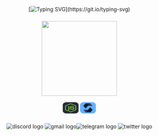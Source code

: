 <div align="center">

[![Typing SVG](https://readme-typing-svg.demolab.com?font=+&pause=300&weight=600&center=true&vCenter=true&color=0C84F7&width=435&lines=Hi%2C+There!+%F0%9F%91%8B;I+am+Ajay.;A+full+stack+web+developer.)](https://git.io/typing-svg)
  
</div>

###

<p align="center"><img src="https://media.tenor.com/V-Mag-MQ9J0AAAAd/chat.gif" height="200" width="200"/></p>
<div align="center">
  <img src="https://github.com/tandpfun/skill-icons/blob/main/icons/NodeJS-Dark.svg" height="30" width="42" alt="nodejs logo"  />
  <img src="https://github.com/tandpfun/skill-icons/blob/main/icons/Solidity.svg" height="30" width="42" alt="solidity"  /> 
</div>

###

<div align="center">
  <img src="https://img.shields.io/static/v1?message=Discord&logo=discord&label=&color=FFFFFF&logoColor=black&labelColor=&style=for-the-badge" height="35" alt="discord logo"  />
  <img src="https://img.shields.io/static/v1?message=Gmail&logo=gmail&label=&color=FFFFFF&logoColor=black&labelColor=&style=for-the-badge" height="35" alt="gmail logo"  /><img src="https://img.shields.io/static/v1?message=Telegram&logo=telegram&label=&color=FFFFFF&logoColor=black&labelColor=&style=for-the-badge" height="35" alt="telegram logo"  />
  <img src="https://img.shields.io/static/v1?message=Twitter&logo=twitter&label=&color=FFFFFF&logoColor=black&labelColor=&style=for-the-badge" height="35" alt="twitter logo"  />
  
</div>

###



